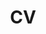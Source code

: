 ---
layout: cv
permalink: /cv/
title: CV
<!-- title_2: 个人信息 -->
nav: true
nav_order: 5
cv_pdf: example_pdf.pdf
description: 
toc:
  sidebar: left
---